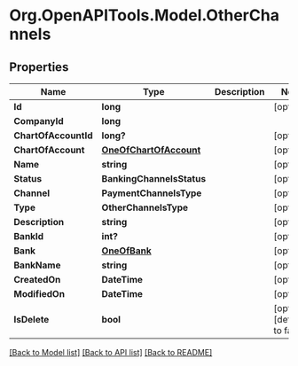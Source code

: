# Org.OpenAPITools.Model.OtherChannels

## Properties

Name | Type | Description | Notes
------------ | ------------- | ------------- | -------------
**Id** | **long** |  | [optional] 
**CompanyId** | **long** |  | 
**ChartOfAccountId** | **long?** |  | [optional] 
**ChartOfAccount** | [**OneOfChartOfAccount**](OneOfChartOfAccount.md) |  | [optional] 
**Name** | **string** |  | [optional] 
**Status** | **BankingChannelsStatus** |  | [optional] 
**Channel** | **PaymentChannelsType** |  | [optional] 
**Type** | **OtherChannelsType** |  | [optional] 
**Description** | **string** |  | [optional] 
**BankId** | **int?** |  | [optional] 
**Bank** | [**OneOfBank**](OneOfBank.md) |  | [optional] 
**BankName** | **string** |  | [optional] 
**CreatedOn** | **DateTime** |  | [optional] 
**ModifiedOn** | **DateTime** |  | [optional] 
**IsDelete** | **bool** |  | [optional] [default to false]

[[Back to Model list]](../README.md#documentation-for-models) [[Back to API list]](../README.md#documentation-for-api-endpoints) [[Back to README]](../README.md)

